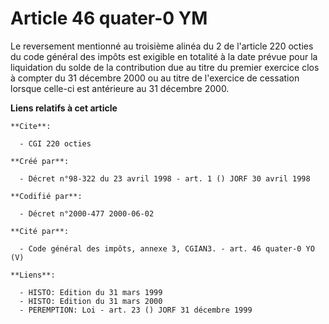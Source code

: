 # Article 46 quater-0 YM

Le reversement mentionné au troisième alinéa du 2 de l'article 220 octies du code général des impôts est exigible en totalité
à la date prévue pour la liquidation du solde de la contribution due au titre du premier exercice clos à compter du 31
décembre 2000 ou au titre de l'exercice de cessation lorsque celle-ci est antérieure au 31 décembre 2000.

**Liens relatifs à cet article**

	**Cite**:

	  - CGI 220 octies

	**Créé par**:

	  - Décret n°98-322 du 23 avril 1998 - art. 1 () JORF 30 avril 1998

	**Codifié par**:

	  - Décret n°2000-477 2000-06-02

	**Cité par**:

	  - Code général des impôts, annexe 3, CGIAN3. - art. 46 quater-0 YO (V)

	**Liens**:

	  - HISTO: Edition du 31 mars 1999
	  - HISTO: Edition du 31 mars 2000
	  - PEREMPTION: Loi - art. 23 () JORF 31 décembre 1999
